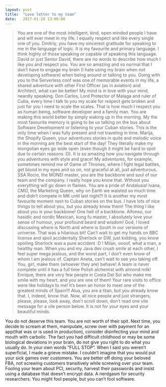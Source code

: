 ```yaml
---
layout: post
title:  "Love letter to my team"
date:   2017-01-28 13:00:00
---
```


>You are one of the most intelligent, kind, open minded people I have and will ever meet in my life.
I equally respect and like every single one of you. Dmitriy, you have my sincerest gratitude for speaking to me in the language of logic. It is my favourite and primary language. I think highly of those speaking or capable of speaking this language. David or just Senior David, there are no words to describe how much I like you and respect you. You are so amazing and so normal that I don’t have to engage my brain (I hate using my brain when not developing software) when being around or talking to you. Going with you to the Serverless conf was one of memorable events in my life, a shared adventure with other First Officer (as in aviation) and Architect, what can be better!  My mind is in love with your mind, neardly speaking. Don Carlos, Lord Protector of Malaga and ruler of Cuba, every time I talk to you my scale for respect gets broken and just for you I need to scale the scales. That is how much I respect you as human being, software developer and a family man. You are making this world better by simply waking up in the morning. My the most favourite memory is going to be us talking on the bus about Software Development or listening to your Cuban stories. This is the only time when I was fully present and not traveling in time. Marija, the Shopify Queen, your adventures stories in quite and melodic voice in the morning are the best start of the day! They literally make my mongolian eyes go wide open (even though it might be hard to spot due to certain reasons :D). It is so amazing how you navigate through you adventures with style and grace! My adventures, for example, sometimes remind me of Game of Thrones, where I fight legal battles, get blood in my eyes and so on, not graceful at all, just adventurous. SSA Rocio, the MONEI master, you are the backbone and soul of our team and the company. I really hope you know that. Without you everything will go down in flames. You are a pride of Andalusia! Ivana, CMO, the Marketing Queen, why on Earth we waisted so much time and didn’t compete in MK until last night?! It is another my most favourite moment next to Cuban stories on the bus. I have lots of nice things to tell about you, but you already know them! The thing I like about you is your backbone! One hell of a backbone. Alfonso, our hasidic and nordic Mexican, kung fu master, I absolutely love your sense of humour, your profound beard and wisdom!  God, I loved discussing where is North and where is South in our versions of universe. That was a hilarious bit! Can’t wait to get my hands on BBC license and spoil accidentally Sherlock or DW, just kidding, you know spoiling Sherlock was a pure accident :D ! Milan, oooof, what a man, a healthy man. When you and my Java dev crush smile at each other, I feel super mega jealous, and the worst part, I don’t even know of whom I am jealous of. Captain Aneta, can’t wait to see you taking off. You, girl, make them (whoever they are) behave! A team is never complete until it has a full time Polish alchemist with almond milk! Enrique, there are very few people in Costa Del Sol who make me smile with my heart, and you are one of them! Your rare visits to office were like holidays to me! It’s been an honor to meet one of the greatest minds of Spain!!! Alua, you are a titan, but you already know that. I, indeed, know that. Now, all nice people and just strangers, please, please, look away, don’t scroll down, don’t read one vile message for a vile person below. It is not for your eyes and your beautiful minds.






You do not deserve this team. You are not worth of their spit. Next time, you decide to scream at them, manipulate, screw over with payment for an app(that was or is used in production), consider disinfecting your mind and mouth with carbolic.
The fact you had difficult childhood or may be some biological deviations in your brain, do not give you right to do what you usually do. In your own words “FULL STOP”.  When I said you weren’t superficial, I made a grieve mistake. I couldn’t imagine that you would put your sick games over customers. You are better off doing your beloved FBA, not screwing customers transitively while screwing over your team. Fooling your team about PCI, security, harvest their passwords and insist using a database that doesn’t encrypt data. A nerdgasm for security researchers. You might fool people, but you can’t fool software.
